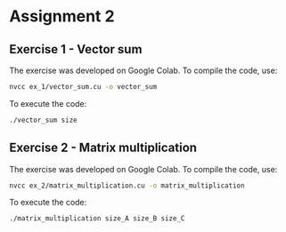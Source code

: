 # Assignment 2

## Exercise 1 - Vector sum

The exercise was developed on Google Colab.
To compile the code, use: 

```bash
nvcc ex_1/vector_sum.cu -o vector_sum
```

To execute the code:

```bash
./vector_sum size
```

## Exercise 2 - Matrix multiplication

The exercise was developed on Google Colab.
To compile the code, use: 

```bash
nvcc ex_2/matrix_multiplication.cu -o matrix_multiplication
```

To execute the code:

```bash
./matrix_multiplication size_A size_B size_C
```
